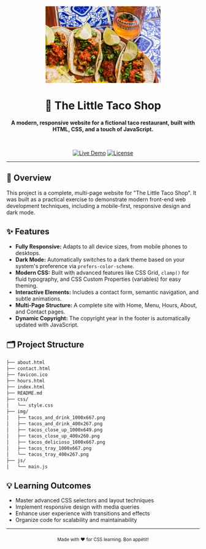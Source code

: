 <div align="center">
  <img src="img/tacos_delicioso_1000x667.png" alt="Tacos Delicioso" width="300"/>
  
  # 🌮 The Little Taco Shop
  
  **A modern, responsive website for a fictional taco restaurant, built with HTML, CSS, and a touch of JavaScript.**
  
  <br/>
  
  [![Live Demo](https://img.shields.io/badge/Demo-View-green?style=for-the-badge)](https://your-demo-link.com)
  [![License](https://img.shields.io/badge/License-MIT-blue?style=for-the-badge)](LICENSE)
</div>

---

## 📖 Overview
This project is a complete, multi-page website for "The Little Taco Shop". It was built as a practical exercise to demonstrate modern front-end web development techniques, including a mobile-first, responsive design and dark mode.

## ✨ Features
- **Fully Responsive:** Adapts to all device sizes, from mobile phones to desktops.
- **Dark Mode:** Automatically switches to a dark theme based on your system's preference via `prefers-color-scheme`.
- **Modern CSS:** Built with advanced features like CSS Grid, `clamp()` for fluid typography, and CSS Custom Properties (variables) for easy theming.
- **Interactive Elements:** Includes a contact form, semantic navigation, and subtle animations.
- **Multi-Page Structure:** A complete site with Home, Menu, Hours, About, and Contact pages.
- **Dynamic Copyright:** The copyright year in the footer is automatically updated with JavaScript.

## 🗂️ Project Structure
```
├── about.html
├── contact.html
├── favicon.ico
├── hours.html
├── index.html
├── README.md
├── css/
│   └── style.css
├── img/
│   ├── tacos_and_drink_1000x667.png
│   ├── tacos_and_drink_400x267.png
│   ├── tacos_close_up_1000x649.png
│   ├── tacos_close_up_400x260.png
│   ├── tacos_delicioso_1000x667.png
│   ├── tacos_tray_1000x667.png
│   └── tacos_tray_400x267.png
├── js/
│   └── main.js
```



## 💡 Learning Outcomes
- Master advanced CSS selectors and layout techniques
- Implement responsive design with media queries
- Enhance user experience with transitions and effects
- Organize code for scalability and maintainability

---

<div align="center">
  <sub>Made with ❤️ for CSS learning. Bon appétit!</sub>
</div>
